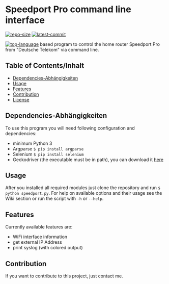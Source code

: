 # Speedport Pro command line interface

[![repo-size](https://img.shields.io/github/repo-size/tb1402/speedport_pro_cli?color=red)](https://github.com/tb1402/speedport_pro_cli/)
[![latest-commit](https://img.shields.io/github/last-commit/tb1402/speedport_pro_cli?color=red)](https://github.com/tb1402/speedport_pro_cli/)

[![top-language](https://img.shields.io/github/languages/top/tb1402/speedport_pro_cli?color=red)](https://github.com/tb1402/speedport_pro_cli/) based program to control the home router Speedport Pro from "Deutsche Telekom" via command line.

## Table of Contents/Inhalt
- [Dependencies-Abhängigkeiten](#dependencies-abhängigkeiten)
- [Usage](#usage)
- [Features](#features)
- [Contribution](#contribution)
- [License](LICENSE)

## Dependencies-Abhängigkeiten
To use this program you will need following configuration and dependencies:
- minimum Python 3
- Argparse `$ pip install argparse`
- Selenium `$ pip install selenium`
- Geckodriver (the executable must be in path), you can download it [here](https://github.com/mozilla/geckodriver/releases)

## Usage
After you installed all required modules just clone the repository and run `$ python speedport.py`.
For help on available options and their usage see the Wiki section or run the script with `-h` or `--help`.

## Features
Currently available features are:
- WiFi interface information
- get external IP Address
- print syslog (with colored output)

## Contribution
If you want to contribute to this project, just contact me.
